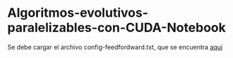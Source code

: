 # Algoritmos-evolutivos-paralelizables-con-CUDA-Notebook

Se debe cargar el archivo config-feedfordward.txt, que se encuentra [aquí](https://github.com/julianVelandia/Algoritmos-evolutivos-paralelizables-con-CUDA)
